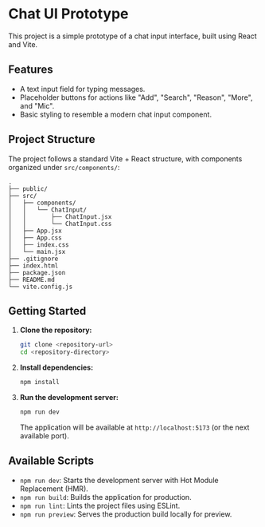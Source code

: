# Chat UI Prototype

This project is a simple prototype of a chat input interface, built using React and Vite.

## Features

*   A text input field for typing messages.
*   Placeholder buttons for actions like "Add", "Search", "Reason", "More", and "Mic".
*   Basic styling to resemble a modern chat input component.

## Project Structure

The project follows a standard Vite + React structure, with components organized under `src/components/`:

```
.
├── public/
├── src/
│   ├── components/
│   │   └── ChatInput/
│   │       ├── ChatInput.jsx
│   │       └── ChatInput.css
│   ├── App.jsx
│   ├── App.css
│   ├── index.css
│   └── main.jsx
├── .gitignore
├── index.html
├── package.json
├── README.md
└── vite.config.js
```

## Getting Started

1.  **Clone the repository:**
    ```bash
    git clone <repository-url>
    cd <repository-directory>
    ```
2.  **Install dependencies:**
    ```bash
    npm install
    ```
3.  **Run the development server:**
    ```bash
    npm run dev
    ```
    The application will be available at `http://localhost:5173` (or the next available port).

## Available Scripts

*   `npm run dev`: Starts the development server with Hot Module Replacement (HMR).
*   `npm run build`: Builds the application for production.
*   `npm run lint`: Lints the project files using ESLint.
*   `npm run preview`: Serves the production build locally for preview.
